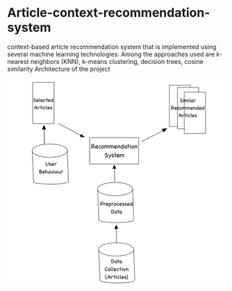 # Article-context-recommendation-system
 context-based article recommendation system that is implemented using several machine learning technologies. Among the approaches used are k-nearest neighbors (KNN), k-means clustering, decision trees, cosine similarity
 Architecture of the project
 
 ![Bayan Robot](images/ARCH2_page-0001.jpg)

